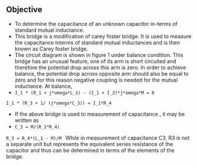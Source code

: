 ## Objective
- To determine the capacitance of an unknown capacitor in-terms of standard mutual inductance.
- This bridge is a modification of carey foster bridge. It is used to measure the capacitance interms of standard mutual inductances and is then known as Carey foster bridge. 
- The circuit diagram is shown in figure 1 under balance condition. This bridge has an unusual feature, one of its arm is short circuited and therefore the potential drop across this arm is zero. In order to achieve balance, the potential drop across opposite arm should also be equal to zero and for this reason negative coupling is needed for the mutual inductance. 
At balance, 
- `I_1 * (R_1 + j*omega*L_1) - (I_1 + I_2)*j*omega*M = 0`


`I_1 * (R_3 + 1/ (j*omega*C_3)) = I_1*R_4 `
- If the above bridge is used to measurement of capacitance ,  it may be written as 
- `C_3 = M/(R_1*R_4)`


`R_3 = R_4*(L_1 - M)/M `
While in measurement of capacitance C3,  R3   is not a separate unit but represents the equivalent series resistance of the capacitor and thus can be determined in terms of the elements of the bridge.

 
